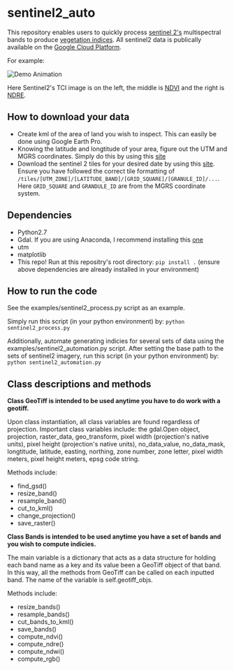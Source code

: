 # sentinel2_auto

This repository enables users to quickly process [sentinel 2's](https://en.wikipedia.org/wiki/Sentinel-2) multispectral bands to produce [vegetation indices](https://phenology.cr.usgs.gov/ndvi_foundation.php). 
All sentinel2 data is publically available on the [Google Cloud Platform](https://cloud.google.com/storage/docs/public-datasets/sentinel-2).

For example:


![Demo Animation](../assets/example.png?raw=true)


Here Sentinel2's TCI image is on the left, the middle is [NDVI](https://en.wikipedia.org/wiki/Normalized_difference_vegetation_index) and the right is [NDRE](https://en.wikipedia.org/wiki/Normalized_Difference_Red_Edge_Index).

## How to download your data

- Create kml of the area of land you wish to inspect. This can easily be done using Google Earth Pro.
- Knowing the latitude and longtitude of your area, figure out the UTM and MGRS coordinates. Simply do this by using this [site](http://www.legallandconverter.com/p50.html)
- Download the sentinel 2 tiles for your desired date by using this [site](https://console.cloud.google.com/storage/browser/gcp-public-data-sentinel-2/tiles). Ensure you have followed the correct tile formatting of ```/tiles/[UTM_ZONE]/[LATITUDE_BAND]/[GRID_SQUARE]/[GRANULE_ID]/...```. Here ```GRID_SQUARE``` and ```GRANDULE_ID``` are from the MGRS coordinate system.


## Dependencies
- Python2.7
- Gdal. If you are using Anaconda, I recommend installing this [one](https://anaconda.org/conda-forge/gdal)
- utm
- matplotlib
- This repo! Run at this repositry's root directory: ```pip install .``` (ensure above dependencies are already installed in your environment)


## How to run the code

See the examples/sentinel2_process.py script as an example.

Simply run this script (in your python environment) by: ```python sentinel2_process.py```


Additionally, automate generating indicies for several sets of data using the examples/sentinel2_automation.py script. 
After setting the base path to the sets of sentinel2 imagery, run this script (in your python environment) by: ```python sentinel2_automation.py```





## Class descriptions and methods

**Class GeoTiff is intended to be used anytime you have to do work with a geotiff.**

Upon class instantiation, all class variables are found regardless of projection.
Important class variables include: the gdal.Open object, projection, raster_data, geo_transform, pixel width (projection's native units), pixel height (projection's native units), no_data_value, no_data_mask, longtitude, latitude, easting, northing, zone number, zone letter, pixel width meters, pixel height meters, epsg code string. 

Methods include:
- find_gsd()
- resize_band()
- resample_band()
- cut_to_kml()
- change_projection()
- save_raster()


**Class Bands is intended to be used anytime you have a set of bands and you wish to compute indicies.**

The main variable is a dictionary that acts as a data structure for holding each band name as a key and its value been a GeoTiff object of that band. In this way, all the methods from GeoTiff can be called on each inputted band.
The name of the variable is self.geotiff_objs.

Methods include:
- resize_bands()
- resample_bands()
- cut_bands_to_kml()
- save_bands()
- compute_ndvi()
- compute_ndre()
- compute_ndwi()
- compute_rgb()

